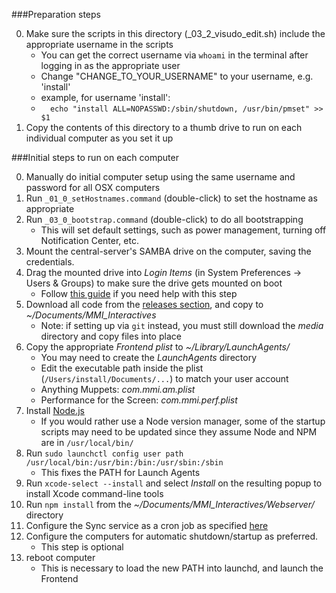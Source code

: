 ###Preparation steps

0. Make sure the scripts in this directory (_03_2_visudo_edit.sh) include the appropriate username in the scripts
   - You can get the correct username via `whoami` in the terminal after logging in as the appropriate user
   - Change "CHANGE_TO_YOUR_USERNAME" to your username, e.g. 'install'
   - example, for username 'install':
   - ```  echo "install ALL=NOPASSWD:/sbin/shutdown, /usr/bin/pmset" >> $1```
0. Copy the contents of this directory to a thumb drive to run on each individual computer as you set it up

###Initial steps to run on each computer

0. Manually do initial computer setup using the same username and password for all OSX computers
0. Run ```_01_0_setHostnames.command``` (double-click) to set the hostname as appropriate
0. Run ```_03_0_bootstrap.command``` (double-click) to do all bootstrapping
   - This will set default settings, such as power management, turning off Notification Center, etc.
0. Mount the central-server's SAMBA drive on the computer, saving the credentials.
0. Drag the mounted drive into _Login Items_ (in System Preferences -> Users & Groups) to make sure the drive gets mounted on boot
   - Follow [this guide](https://www.tekrevue.com/tip/automatically-connect-network-drive/) if you need help with this step
0. Download all code from the [releases section](https://github.com/wearecollins/MMI_Interactives/releases), and copy to _~/Documents/MMI_Interactives_
   - Note: if setting up via `git` instead, you must still download the _media_ directory and copy files into place
0. Copy the appropriate _Frontend plist_ to _~/Library/LaunchAgents/_
   - You may need to create the _LaunchAgents_ directory
   - Edit the executable path inside the plist (`/Users/install/Documents/...`) to match your user account
   - Anything Muppets: _com.mmi.am.plist_
   - Performance for the Screen: _com.mmi.perf.plist_
0. Install [Node.js](https://nodejs.org/en/download/)
   - If you would rather use a Node version manager, some of the startup scripts may need to be updated since they assume Node and NPM are in `/usr/local/bin/`
0. Run `sudo launchctl config user path /usr/local/bin:/usr/bin:/bin:/usr/sbin:/sbin`
   - This fixes the PATH for Launch Agents
0. Run `xcode-select --install` and select _Install_ on the resulting popup to install Xcode command-line tools
0. Run `npm install` from the _~/Documents/MMI_Interactives/Webserver/_ directory
0. Configure the Sync service as a cron job as specified [here](../../Sync/README.md#setup)
0. Configure the computers for automatic shutdown/startup as preferred.
   - This step is optional
0. reboot computer
   - This is necessary to load the new PATH into launchd, and launch the Frontend
